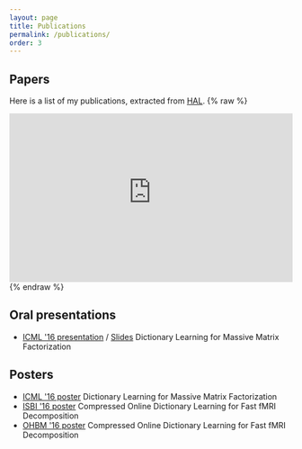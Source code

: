 ```yaml
---
layout: page
title: Publications
permalink: /publications/
order: 3
---
```

## Papers

Here is a list of my publications, extracted from [HAL](https://hal.archives-ouvertes.fr/).
{% raw %}
<iframe src="https://haltools.archives-ouvertes.fr/Public/afficheRequetePubli.php?auteur_exp=Arthur%2C+Mensch&CB_auteur=oui&CB_titre=oui&CB_article=oui&langue=Anglais&tri_exp=date_publi&ordre_aff=TA&Fen=Aff&css=../css/VisuCondenseSsCadre.css"
 style="width: 100%; border:none" height="300px" scrolling="no">
 &nbsp;
 </iframe>
{% endraw %}

## Oral presentations
- [ICML '16 presentation](http://techtalks.tv/talks/dictionary-learning-for-massive-matrix-factorization/62416/) / [Slides](/docs/presentations/icml_presentation.pdf) Dictionary Learning for Massive Matrix Factorization

## Posters
- [ICML '16 poster](/docs/posters/icml_poster.pdf) Dictionary Learning for Massive Matrix Factorization
- [ISBI '16 poster](/docs/posters/isbi_poster.pdf) Compressed Online Dictionary Learning for Fast fMRI Decomposition
- [OHBM '16 poster](/docs/posters/ohbm_poster.pdf) Compressed Online Dictionary Learning for Fast fMRI Decomposition
